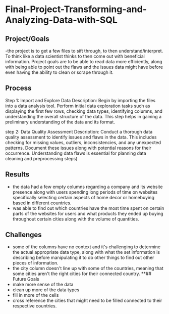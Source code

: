 # Final-Project-Transforming-and-Analyzing-Data-with-SQL

## Project/Goals
-the project is to get a few files to sift through, to then understand/interpret. To think like a data scientist thinks to then come out with beneficial information. Project goals are to be able to read data more efficiently, along with being able to point out the flaws and the issues data might have before even having the ability to clean or scrape through it. 

## Process
Step 1: Import and Explore Data
Description: Begin by importing the files into a data analysis tool. Perform initial data exploration tasks such as displaying the first few rows, checking data types, identifying columns, and understanding the overall structure of the data. This step helps in gaining a preliminary understanding of the data and its format. 


step 2: Data Quality Assessment
Description: Conduct a thorough data quality assessment to identify issues and flaws in the data. This includes checking for missing values, outliers, inconsistencies, and any unexpected patterns. Document these issues along with potential reasons for their occurrence. Understanding data flaws is essential for planning data cleaning and preprocessing steps)

## Results
- the data had a few empty columns regarding a company and its website presence along with users spending long periods of time on websites specifically selecting certain aspects of home decor or homebuying based in different countries.
- was able to find out which countries have the most time spent on certain parts of the websites for users and what products they ended up buying throughout certain cities along with the volume of quantities.
  
## Challenges 
- some of the columns have no context and it's challenging to determine the actual appropriate data type, along with what the set information is describing before manipulating it to do other things to find out other pieces of information.
- the city column doesn't line up with some of the countries, meaning that some cities aren't the right cities for their connected country. 
**## Future Goals
- make more sense of the data
- clean up more of the data types
- fill in more of the cells
- cross reference the cities that might need to be filled connected to their respective countries.
